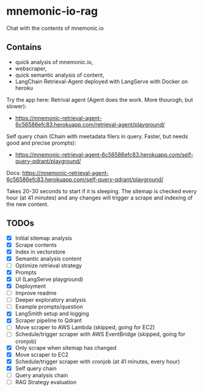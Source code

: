 # mnemonic-io-rag
Chat with the contents of mnemonic.io

## Contains 
* quick analysis of mnemonic.io, 
* webscraper, 
* quick semantic analysis of content, 
* LangChain Retrieval-Agent deployed with LangServe with Docker on heroku

Try the app here: 
Retrival agent (Agent does the work. More thourogh, but slower):
* https://mnemonic-retrieval-agent-6c56586efc83.herokuapp.com/retrieval-agent/playground/

Self query chain (Chain with meetadata filers in query. Faster, but needs good and precise prompts):
* https://mnemonic-retrieval-agent-6c56586efc83.herokuapp.com/self-query-qdrant/playground/

Docs:
https://mnemonic-retrieval-agent-6c56586efc83.herokuapp.com/self-query-qdrant/playground/

Takes 20-30 seconds to start if it is sleeping. The sitemap is checked every hour (at 41 minutes) and any changes will trigger a scrape and indexing of the new content.

## TODOs

- [x] Initial sitemap analysis
- [x] Scrape contents
- [x] Index in vectorstore
- [x] Semantic analysis content 
- [ ] Optimize retrieval strategy
- [x] Prompts
- [x] UI (LangServe playground)
- [x] Deployment
- [ ] Improve readme
- [ ] Deeper exploratory analysis
- [ ] Example prompts/question
- [x] LangSmith setup and logging
- [x] Scraper pipeline to Qdrant
- [ ] Move scraper to AWS Lambda (skipped, going for EC2)
- [ ] Schedule/trigger scraper with AWS EventBridge (skipped, going for cronjob)
- [x] Only scrape when sitemap has changed
- [x] Move scraper to EC2
- [x] Schedule/trigger scraper with cronjob (at 41 minutes, every hour)
- [x] Self query chain
- [ ] Query analysis chain
- [ ] RAG Strategy evaluation
